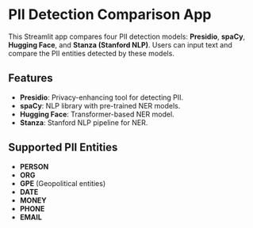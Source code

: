 # PII Detection Comparison App

This Streamlit app compares four PII detection models: **Presidio**, **spaCy**, **Hugging Face**, and **Stanza (Stanford NLP)**. Users can input text and compare the PII entities detected by these models.

## Features

- **Presidio**: Privacy-enhancing tool for detecting PII.
- **spaCy**: NLP library with pre-trained NER models.
- **Hugging Face**: Transformer-based NER model.
- **Stanza**: Stanford NLP pipeline for NER.

## Supported PII Entities

- **PERSON**
- **ORG**
- **GPE** (Geopolitical entities)
- **DATE**
- **MONEY**
- **PHONE**
- **EMAIL**
